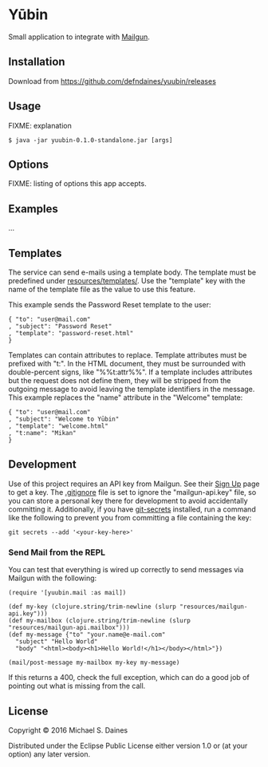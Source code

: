 # Yūbin

Small application to integrate with [Mailgun](http://www.mailgun.com/).

## Installation

Download from https://github.com/defndaines/yuubin/releases

## Usage

FIXME: explanation

    $ java -jar yuubin-0.1.0-standalone.jar [args]

## Options

FIXME: listing of options this app accepts.

## Examples

...

## Templates

The service can send e-mails using a template body. The template must be
predefined under [resources/templates/](resources/templates/). Use the "template" key with the name of
the template file as the value to use this feature.

This example sends the Password Reset template to the user:
```
{ "to": "user@mail.com"
, "subject": "Password Reset"
, "template": "password-reset.html"
}
```

Templates can contain attributes to replace. Template attributes must be
prefixed with "t:". In the HTML document, they must be surrounded with
double-percent signs, like "%%t:attr%%". If a template includes attributes
but the request does not define them, they will be stripped from the outgoing
message to avoid leaving the template identifiers in the message.
This example replaces the "name" attribute in the "Welcome" template:
```
{ "to": "user@mail.com"
, "subject": "Welcome to Yūbin"
, "template": "welcome.html"
, "t:name": "Mikan"
}
```

## Development

Use of this project requires an API key from Mailgun. See their
[Sign Up](https://mailgun.com/signup) page to get a key.
The [.gitignore](.gitignore) file is set to
ignore the "mailgun-api.key" file, so you can store a personal key there for
development to avoid accidentally committing it. Additionally, if you have
[git-secrets](https://github.com/awslabs/git-secrets) installed, run a command
like the following to prevent you from committing a file containing the key:
```
git secrets --add '<your-key-here>'
```

### Send Mail from the REPL

You can test that everything is wired up correctly to send messages via Mailgun
with the following:
```
(require '[yuubin.mail :as mail])

(def my-key (clojure.string/trim-newline (slurp "resources/mailgun-api.key")))
(def my-mailbox (clojure.string/trim-newline (slurp "resources/mailgun-api.mailbox")))
(def my-message {"to" "your.name@e-mail.com"
  "subject" "Hello World"
  "body" "<html><body><h1>Hello World!</h1></body></html>"})

(mail/post-message my-mailbox my-key my-message)
```
If this returns a 400, check the full exception, which can do a good job of
pointing out what is missing from the call.

## License

Copyright © 2016 Michael S. Daines

Distributed under the Eclipse Public License either version 1.0 or (at
your option) any later version.
